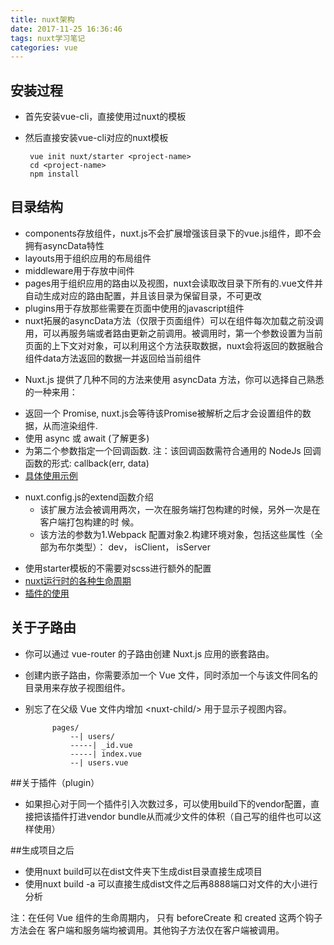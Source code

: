 ```yaml
---
title: nuxt架构
date: 2017-11-25 16:36:46
tags: nuxt学习笔记
categories: vue
---
```


## 安装过程
 
 * 首先安装vue-cli，直接使用过nuxt的模板
 * 然后直接安装vue-cli对应的nuxt模板
 
 		vue init nuxt/starter <project-name>
		cd <project-name>
		npm install

## 目录结构
* components存放组件，nuxt.js不会扩展增强该目录下的vue.js组件，即不会拥有asyncData特性
* layouts用于组织应用的布局组件
* middleware用于存放中间件
* pages用于组织应用的路由以及视图，nuxt会读取改目录下所有的.vue文件并自动生成对应的路由配置，并且该目录为保留目录，不可更改
* plugins用于存放那些需要在页面中使用的javascript组件
* nuxt拓展的asyncData方法（仅限于页面组件）可以在组件每次加载之前没调用，可以再服务端或者路由更新之前调用。被调用时，第一个参数设置为当前页面的上下文对对象，可以利用这个方法获取数据，nuxt会将返回的数据融合组件data方法返回的数据一并返回给当前组件
- Nuxt.js 提供了几种不同的方法来使用 asyncData 方法，你可以选择自己熟悉的一种来用：
 * 返回一个 Promise, nuxt.js会等待该Promise被解析之后才会设置组件的数据，从而渲染组件.
 * 使用 async 或 await (了解更多)
 * 为第二个参数指定一个回调函数. 注：该回调函数需符合通用的 NodeJs 回调函数的形式:  callback(err, data)
 * [具体使用示例](https://zh.nuxtjs.org/guide/async-data)
 - nuxt.config.js的extend函数介绍
    * 该扩展方法会被调用两次，一次在服务端打包构建的时候，另外一次是在客户端打包构建的时    候。
    * 该方法的参数为1.Webpack 配置对象2.构建环境对象，包括这些属性（全部为布尔类型）： dev， isClient， isServer
 * 使用starter模板的不需要对scss进行额外的配置
 * [nuxt运行时的各种生命周期](https://segmentfault.com/a/1190000008114613)
 * [插件的使用](https://zh.nuxtjs.org/api/configuration-plugins)
<!--more-->
## 关于子路由
* 你可以通过 vue-router 的子路由创建 Nuxt.js 应用的嵌套路由。

* 创建内嵌子路由，你需要添加一个 Vue 文件，同时添加一个与该文件同名的目录用来存放子视图组件。

* 别忘了在父级 Vue 文件内增加 &lt;nuxt-child/> 用于显示子视图内容。

			pages/
				--| users/
				-----| _id.vue
				-----| index.vue
				--| users.vue
				
##关于插件（plugin）
* 如果担心对于同一个插件引入次数过多，可以使用build下的vendor配置，直接把该插件打进vendor bundle从而减少文件的体积（自己写的组件也可以这样使用）

##生成项目之后

 * 使用nuxt build可以在dist文件夹下生成dist目录直接生成项目
 * 使用nuxt build -a 可以直接生成dist文件之后再8888端口对文件的大小进行分析

 
 
 
 
 
 注：在任何 Vue 组件的生命周期内， 只有 beforeCreate 和 created 这两个钩子方法会在 客户端和服务端均被调用。其他钩子方法仅在客户端被调用。